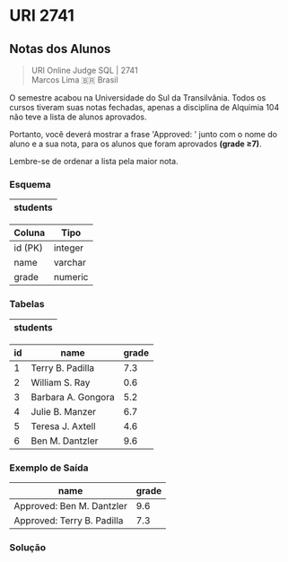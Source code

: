 # URI 2741

## Notas dos Alunos

>URI Online Judge SQL | 2741  
>Marcos Lima :brazil: Brasil  

O semestre acabou na Universidade do Sul da Transilvânia. Todos os cursos tiveram suas notas fechadas, apenas a disciplina de Alquimia 104 não teve a lista de alunos aprovados.  

Portanto, você deverá mostrar a frase 'Approved: ' junto com o nome do aluno e a sua nota, para os alunos que foram aprovados **(grade ≥7)**.  

Lembre-se de ordenar a lista pela maior nota.  

### Esquema

| students |
| -------- |

| Coluna  | Tipo    |
| ------- | ------- |
| id (PK) | integer |
| name    | varchar |
| grade   | numeric |

### Tabelas

| students |
| -------- |

| id  | name               | grade |
| --- | ------------------ | ----- |
| 1   | Terry B. Padilla   | 7.3   |
| 2   | William S. Ray     | 0.6   |
| 3   | Barbara A. Gongora | 5.2   |
| 4   | Julie B. Manzer    | 6.7   |
| 5   | Teresa J. Axtell   | 4.6   |
| 6   | Ben M. Dantzler    | 9.6   |

### Exemplo de Saída

| name                       | grade |
| -------------------------- | ----- |
| Approved: Ben M. Dantzler  | 9.6   |
| Approved: Terry B. Padilla | 7.3   |

### Solução

```"

```
